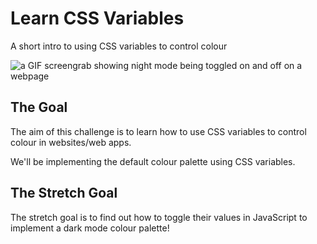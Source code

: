 # Learn CSS Variables

A short intro to using CSS variables to control colour

![a GIF screengrab showing night mode being toggled on and off on a webpage](https://i.gyazo.com/85b3feda950cbb649bdbf79adff5a7f6.gif)

## The Goal

The aim of this challenge is to learn how to use CSS variables to control colour in websites/web apps.

We'll be implementing the default colour palette using CSS variables.

## The Stretch Goal

The stretch goal is to find out how to toggle their values in JavaScript to implement a dark mode colour palette!
